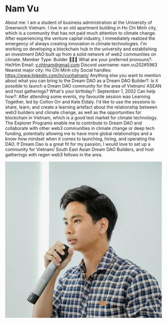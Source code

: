 # Nam Vu

About me: I am a student of business administration at the University of Greenwich Vietnam. I live in an old apartment building in Ho Chi Minh city, which is a community that has not paid much attention to climate change. After experiencing the venture capital industry, I immediately realized the emergency of always creating innovation in climate technologies. I'm working on developing a blockchain hub in the university and establishing an investment DAO built up from a solid network of web2 communities on climate.
Member Type: Builder 👷🏾‍♀️
What are your preferred pronouns?: He/Him
Email: v.nhtnam@gmail.com
Discord username: nam.vu202#5963
Nearest major city: Ho Chi Minh city
Social handles: https://www.linkedin.com/in/vunhatnam/
Anything else you want to mention about what you can bring to the Dream DAO as a Dream DAO Builder?: Is it possible to launch a Dream DAO community for the area of Vietnam/ ASEAN and host gatherings?
What's your birthday?: September 1, 2002
Can help how?: After attending some events, my favourite session was Learning Together, led by Colton Orr and Kate Eldaly. I'd like to use the sessions to share, learn, and create a learning artefact about the relationship between web3 builders and climate change, as well as the opportunities for blockchain in Vietnam, which is a good test market for climate technology.
The Explorer Programs enable me to contribute to Dream DAO and collaborate with other web3 communities in climate change or deep tech funding, potentially allowing me to have more global relationships and a know-how mindset when it comes to launching, hiring, and operating the DAO.
If Dream Dao is a great fit for my passion, I would love to set up a community for Vietnam/ South East Asian Dream DAO Builders, and host gatherings with regen web3 fellows in the area.

![VuNhatNam_Photo.jpg](../../Dream%20DAO%20Voting%20Member%20List%201790792012994a419257db8f8a7807ff/%5BS2%5D%20Dream%20DAO%20Founding%20Voting%20Member%20List%202c05a57dde504a87a8ced236cce0b149/Nam%20Vu%207b895ff35c2e4b0784156615b4dc5740/VuNhatNam_Photo.jpg)